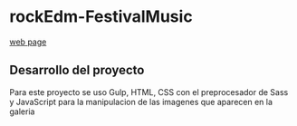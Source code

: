 # rockEdm-FestivalMusic
[web page](https://orozcastro.github.io/rockEdm-FestivalMusic/)

## Desarrollo del proyecto
Para este proyecto se uso Gulp, HTML, CSS con el preprocesador de Sass y JavaScript para la manipulacion de las imagenes que aparecen en la galeria
